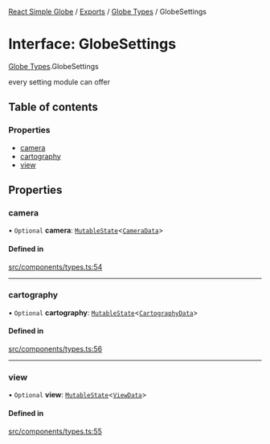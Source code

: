 [React Simple Globe](../README.md) / [Exports](../modules.md) / [Globe Types](../modules/Globe_Types.md) / GlobeSettings

# Interface: GlobeSettings

[Globe Types](../modules/Globe_Types.md).GlobeSettings

every setting module can offer

## Table of contents

### Properties

- [camera](Globe_Types.GlobeSettings.md#camera)
- [cartography](Globe_Types.GlobeSettings.md#cartography)
- [view](Globe_Types.GlobeSettings.md#view)

## Properties

### camera

• `Optional` **camera**: [`MutableState`](../modules/Globe_Types.md#mutablestate)<[`CameraData`](../classes/Globe_Camera_Classes.CameraData.md)\>

#### Defined in

[src/components/types.ts:54](https://github.com/Gaushao/d3-react-globe/blob/636f719/src/components/types.ts#L54)

___

### cartography

• `Optional` **cartography**: [`MutableState`](../modules/Globe_Types.md#mutablestate)<[`CartographyData`](../classes/Globe_Cartography_Classes.CartographyData.md)\>

#### Defined in

[src/components/types.ts:56](https://github.com/Gaushao/d3-react-globe/blob/636f719/src/components/types.ts#L56)

___

### view

• `Optional` **view**: [`MutableState`](../modules/Globe_Types.md#mutablestate)<[`ViewData`](../classes/Globe_View_Classes.ViewData.md)\>

#### Defined in

[src/components/types.ts:55](https://github.com/Gaushao/d3-react-globe/blob/636f719/src/components/types.ts#L55)
